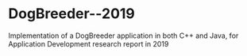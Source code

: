 # DogBreeder--2019
Implementation of a DogBreeder application in both C++ and Java, for Application Development research report in 2019
